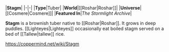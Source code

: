 |**Stagm**|
|-|-|
|**Type**|Tuber|
|**World**|[[Roshar\|Roshar]]|
|**Universe**|[[Cosmere\|Cosmere]]|
|**Featured In**|*The Stormlight Archive*|

**Stagm** is a brownish tuber native to [[Roshar\|Roshar]].
It grows in deep puddles.
[[Lighteyes\|Lighteyes]] occasionally eat boiled stagm served on a bed of [[Tallew\|tallew]] rice.



https://coppermind.net/wiki/Stagm